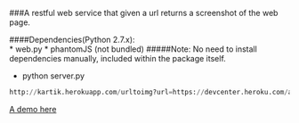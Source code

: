 ###A restful web service that given a url returns a screenshot of the web page.

####Dependencies(Python 2.7.x):<br/>
    * web.py
    * phantomJS (not bundled)
#####Note: No need to install dependencies manually, included within the package itself.

+ python server.py

```python
http://kartik.herokuapp.com/urltoimg?url=https://devcenter.heroku.com/articles/buildpacks
```

[A demo here](http://kartik.herokuapp.com/urltoimg?url=https://www.google.co.in/)